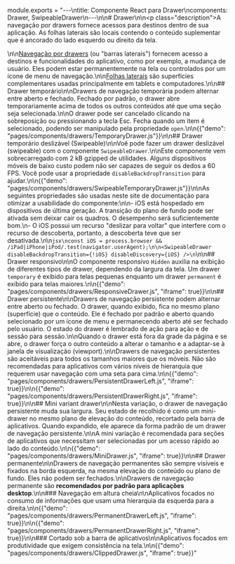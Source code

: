 module.exports = "---\ntitle: Componente React para Drawer\ncomponents: Drawer, SwipeableDrawer\n---\n\n# Drawer\n\n<p class=\"description\">A navegação por drawers fornece acessos para destinos dentro de sua aplicação. As folhas laterais são locais contendo o conteúdo suplementar que é ancorado do lado esquerdo ou direito da tela.</p>\n\n[Navegação por drawers](https://material.io/design/components/navigation-drawer.html) (ou \"barras laterais\") fornecem acesso a destinos e funcionalidades do aplicativo, como por exemplo, a mudança de usuário. Eles podem estar permanentemente na tela ou controlados por um ícone de menu de navegação.\n\n[Folhas laterais](https://material.io/design/components/sheets-side.html) são superfícies complementares usadas principalmente em tablets e computadores.\n\n## Drawer temporário\n\nDrawers de navegação temporária podem alternar entre aberto e fechado. Fechado por padrão, o drawer abre temporariamente acima de todos os outros conteúdos até que uma seção seja selecionada.\n\nO drawer pode ser cancelado clicando na sobreposição ou pressionando a tecla Esc. Fecha quando um item é selecionado, podendo ser manipulado pela propriedade `open`.\n\n{{\"demo\": \"pages/components/drawers/TemporaryDrawer.js\"}}\n\n## Drawer temporário deslizável (Swipeable)\n\nVoê pode fazer um drawer deslizável (swipeable) com o componente `SwipeableDrawer`.\n\nEste componente vem sobrecarregado com 2 kB gzipped de utilidades. Alguns dispositivos móveis de baixo custo podem não ser capazes de seguir os dedos a 60 FPS. Você pode usar a propriedade `disableBackdropTransition` para ajudar.\n\n{{\"demo\": \"pages/components/drawers/SwipeableTemporaryDrawer.js\"}}\n\nAs seguintes propriedades são usadas neste site de documentação para otimizar a usabilidade do componente:\n\n- iOS está hospedado em dispositivos de última geração. A transição do plano de fundo pode ser ativada sem deixar cair os quadros. O desempenho será suficientemente bom.\n- O iOS possui um recurso \"deslizar para voltar\" que interfere com o recurso de descoberta, portanto, a descoberta teve que ser desativada.\n\n```jsx\nconst iOS = process.browser && /iPad|iPhone|iPod/.test(navigator.userAgent);\n\n<SwipeableDrawer disableBackdropTransition={!iOS} disableDiscovery={iOS} />\n```\n\n## Drawer responsivo\n\nO componente responsivo `Hidden` auxilia na exibição de diferentes tipos de drawer, dependendo da largura da tela. Um drawer `temporary` é exibido para telas pequenas enquanto um drawer `permanent` é exibido para telas maiores.\n\n{{\"demo\": \"pages/components/drawers/ResponsiveDrawer.js\", \"iframe\": true}}\n\n## Drawer persistente\n\nDrawers de navegação persistente podem alternar entre aberto ou fechado. O drawer, quando exibido, fica no mesmo plano (superfície) que o conteúdo. Ele é fechado por padrão e aberto quando selecionado por um ícone de menu e permanecendo aberto até ser fechado pelo usuário. O estado do drawer é lembrado de ação para ação e de sessão para sessão.\n\nQuando o drawer está fora da grade da página e se abre, o drawer força o outro conteúdo a alterar o tamanho e a adaptar-se à janela de visualização (viewport).\n\nDrawers de navegação persistentes são aceitáveis para todos os tamanhos maiores que os móveis. Não são recomendadas para aplicativos com vários níveis de hierarquia que requerem usar navegação com uma seta para cima.\n\n{{\"demo\": \"pages/components/drawers/PersistentDrawerLeft.js\", \"iframe\": true}}\n\n{{\"demo\": \"pages/components/drawers/PersistentDrawerRight.js\", \"iframe\": true}}\n\n## Mini variant drawer\n\nNesta variação, o drawer de navegação persistente muda sua largura. Seu estado de recolhido é como um mini-drawer no mesmo plano de elevação do conteúdo, recortado pela barra de aplicativos. Quando expandido, ele aparece da forma padrão de um drawer de navegação persistente.\n\nA mini variação é recomendada para seções de aplicativos que necessitam ser selecionadas por um acesso rápido ao lado do conteúdo.\n\n{{\"demo\": \"pages/components/drawers/MiniDrawer.js\", \"iframe\": true}}\n\n## Drawer permanente\n\nDrawers de navegação permanentes são sempre visíveis e fixados na borda esquerda, na mesma elevação do conteúdo ou plano de fundo. Eles não podem ser fechados.\n\nDrawers de navegação permanente são **recomendados por padrão para aplicações desktop**.\n\n### Navegação em altura cheia\n\nAplicativos focados no consumo de informações que usam uma hierarquia da esquerda para a direita.\n\n{{\"demo\": \"pages/components/drawers/PermanentDrawerLeft.js\", \"iframe\": true}}\n\n{{\"demo\": \"pages/components/drawers/PermanentDrawerRight.js\", \"iframe\": true}}\n\n### Cortado sob a barra de aplicativos\n\nAplicativos focados em produtividade que exigem consistência na tela.\n\n{{\"demo\": \"pages/components/drawers/ClippedDrawer.js\", \"iframe\": true}}"